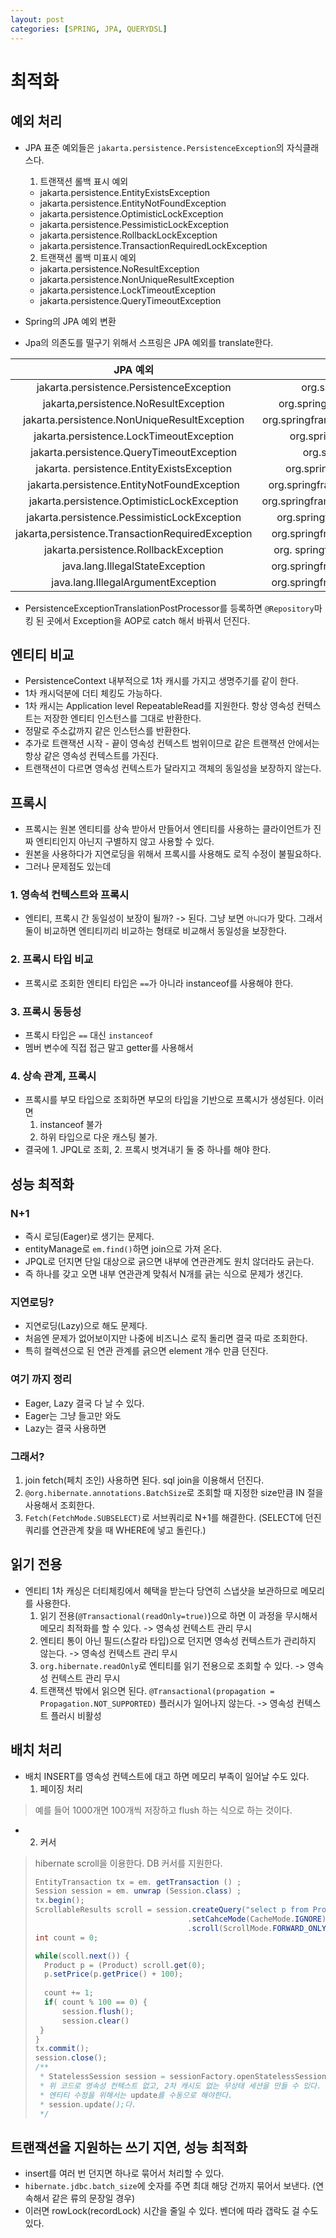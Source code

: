 ```yaml
---
layout: post
categories: [SPRING, JPA, QUERYDSL]
---
```


# 최적화
## 예외 처리 
- JPA 표준 예외들은 `jakarta.persistence.PersistenceException`의 자식클래스다.
  1. 트랜잭션 롤백 표시 예외
    - jakarta.persistence.EntityExistsException
    - jakarta.persistence.EntityNotFoundException
    - jakarta.persistence.OptimisticLockException
    - jakarta.persistence.PessimisticLockException
    - jakarta.persistence.RollbackLockException
    - jakarta.persistence.TransactionRequiredLockException
  2. 트랜잭션 롤백 미표시 예외
    - jakarta.persistence.NoResultException
    - jakarta.persistence.NonUniqueResultException
    - jakarta.persistence.LockTimeoutException
    - jakarta.persistence.QueryTimeoutException

- Spring의 JPA 예외 변환
- Jpa의 의존도를 떨구기 위해서 스프링은 JPA 예외를 translate한다.

|                      JPA 예외                      |                                                                                      스프링 변환 예외                                                                                      |
|:------------------------------------------------:|:-----------------------------------------------------------------------------------------------------------------------------------------------------------------------------------:|
|     jakarta.persistence.PersistenceException     |                                                                   org.springframework.orm.jpa. JpaSystemException                                                                   |
|      jakarta,persistence.NoResultException       |                                                               org.springframework.dao. EmptyResultDataAccessException                                                               |
|   jakarta.persistence.NonUniqueResultException   |                                                           org.springframework.dao.incorrectResultSize DataAccessException                                                           |
|     jakarta.persistence.LockTimeoutException     |                                                                 org.springframework.dao. CannotAcquireLockException                                                                 |
|    jakarta.persistence.QueryTimeoutException     |                                                                   org.springframework.dao. QueryTimeoutException                                                                    |
|    jakarta. persistence.EntityExistsException    |                                                              org.springframework,dao. DataIntegrityViolationException                                                               |
|   jakarta.persistence.EntityNotFoundException    |                                                           org.springframework.orm.jpa.JpaObjectRetrievalFailureException                                                            |
|   jakarta.persistence.OptimisticLockException    |                                                          org.springframework,orm.jpa.JpaOptimisticLockingFailureException                                                           |
|   jakarta.persistence.PessimisticLockException   |                                                             org.springframework.dao.PessimisticLockingFailureException                                                              |
| jakarta,persistence.TransactionRequiredException |                                                             org.springframework.dao.invalidDataAccessApiUsageException                                                              |
|      jakarta.persistence.RollbackException       |                                                             org. springframework.transaction.TransactionSystemException                                                             |
|         java.lang.IllegalStateException          |                                                             org.springframework.dao.InvalidDataAccessApiUsageException                                                              |
|        java.lang.IllegalArgumentException        |                                                             org.springframework,dao.InvalidDataAccessApiUsageException                                                              |

- PersistenceExceptionTranslationPostProcessor를 등록하면  `@Repository`마킹 된 곳에서 Exception을 AOP로 catch 해서 바꿔서 던진다.


## 엔티티 비교
- PersistenceContext 내부적으로 1차 캐시를 가지고 생명주기를 같이 한다.
- 1차 캐시덕분에 더티 체킹도 가능하다.
- 1차 캐시는 Application level RepeatableRead를 지원한다. 항상 영속성 컨텍스트는 저장한 엔티티 인스턴스를 그대로 반환한다.
- 정말로 주소값까지 같은 인스턴스를 반환한다.
- 추가로 트랜잭션 시작 - 끝이 영속성 컨텍스트 범위이므로 같은 트랜잭션 안에서는 항상 같은 영속성 컨텍스트를 가진다.
- 트랜잭션이 다르면 영속성 컨텍스트가 달라지고 객체의 동일성을 보장하지 않는다.

## 프록시
- 프록시는 원본 엔티티를 상속 받아서 만들어서 엔티티를 사용하는 클라이언트가 진짜 엔티티인지 아닌지 구별하지 않고 사용할 수 있다.
- 원본을 사용하다가 지연로딩을 위해서 프록시를 사용해도 로직 수정이 불필요하다.
- 그러나 문제점도 있는데

### 1. 영속석 컨텍스트와 프록시
- 엔티티, 프록시 간 동일성이 보장이 될까? -> 된다. 그냥 보면 `아니다`가 맞다. 그래서 둘이 비교하면 엔티티끼리 비교하는 형태로 비교해서 동일성을 보장한다.

### 2. 프록시 타입 비교
- 프록시로 조회한 엔티티 타입은 `==`가 아니라 instanceof를 사용해야 한다. 

### 3. 프록시 동등성
- 프록시 타입은 `==` 대신 `instanceof`
- 멤버 변수에 직접 접근 말고 getter를 사용해서

### 4. 상속 관계, 프록시
- 프록시를 부모 타입으로 조회하면 부모의 타입을 기반으로 프록시가 생성된다. 이러면
  1. instanceof 불가
  2. 하위 타입으로 다운 캐스팅 불가.
- 결국에 1. JPQL로 조회, 2. 프록시 벗겨내기 둘 중 하나를 해야 한다.


## 성능 최적화

### N+1
- 즉시 로딩(Eager)로 생기는 문제다.
- entityManage로 `em.find()`하면 join으로 가져 온다.
- JPQL로 던지면 단일 대상으로 긁으면 내부에 연관관계도 원치 않더라도 긁는다. 
- 즉 하나를 갖고 오면 내부 연관관계 맞춰서 N개를 긁는 식으로 문제가 생긴다.

### 지연로딩?
- 지연로딩(Lazy)으로 해도 문제다.
- 처음엔 문제가 없어보이지만 나중에 비즈니스 로직 돌리면 결국 따로 조회한다.
- 특히 컬렉션으로 된 연관 관계를 긁으면 element 개수 만큼 던진다.


### 여기 까지 정리
- Eager, Lazy 결국 다 날 수 있다.
- Eager는 그냥 들고만 와도
- Lazy는 결국 사용하면


### 그래서?
1.  join fetch(페치 조인) 사용하면 된다. sql join을 이용해서 던진다.
2. `@org.hibernate.annotations.BatchSize`로 조회할 때 지정한 size만큼 IN 절을 사용해서 조회한다.
3. `Fetch(FetchMode.SUBSELECT)`로 서브쿼리로 N+1를 해결한다. (SELECT에 던진 쿼리를 연관관계 찾을 때 WHERE에 넣고 돌린다.)

## 읽기 전용
- 엔티티 1차 캐싱은 더티체킹에서 혜택을 받는다 당연히 스냅샷을 보관하므로 메모리를 사용한다.
  1. 읽기 전용(`@Transactional(readOnly=true)`)으로 하면 이 과정을 무시해서 메모리 최적화를 할 수 있다.  -> 영속성 컨텍스트 관리 무시
  2. 엔티티 통이 아닌 필드(스칼라 타입)으로 던지면 영속성 컨텍스트가 관리하지 않는다. -> 영속성 컨텍스트 관리 무시 
  3. `org.hibernate.readOnly`로 엔티티를 읽기 전용으로 조회할 수 있다. -> 영속성 컨텍스트 관리 무시 
  4. 트랜잭션 밖에서 읽으면 된다. `@Transactional(propagation = Propagation.NOT_SUPPORTED)` 플러시가 일어나지 않는다. -> 영속성 컨텍스트 플러시 비활성


## 배치 처리
-  배치  INSERT를 영속성 컨텍스트에 대고 하면 메모리 부족이 일어날 수도 있다.
   1. 페이징 처리
> 예를 들어 1000개면 100개씩 저장하고 flush 하는 식으로 하는 것이다.
- 
   2. 커서
> hibernate scroll을 이용한다. DB 커서를 지원한다. 
> ```java
> EntityTransaction tx = em. getTransaction () ;
> Session session = em. unwrap (Session.class) ;
> tx.begin();
> ScrollableResults scroll = session.createQuery("select p from Product p")
>                                   .setCahceMode(CacheMode.IGNORE)
>                                   .scroll(ScrollMode.FORWARD_ONLY);
> int count = 0;
> 
> while(scoll.next()) {
>   Product p = (Product) scroll.get(0);
>   p.setPrice(p.getPrice() + 100);
>   
>   count += 1; 
>   if( count % 100 == 0) {
>       session.flush();
>       session.clear()
>  }
> }
> tx.commit();
> session.close();
> /**
>  * StatelessSession session = sessionFactory.openStatelessSession ();
>  * 위 코드로 영속성 컨텍스트 없고, 2차 캐시도 없는 무상태 세션을 만들 수 있다.
>  * 엔티티 수정을 위해서는 update를 수동으로 해야한다.
>  * session.update();다.
>  */
>```


## 트랜잭션을 지원하는 쓰기 지연, 성능 최적화
- insert를 여러 번 던지면 하나로 묶어서 처리할 수 있다.
- `hibernate.jdbc.batch_size`에 숫자를 주면 최대 해당 건까지 묶어서 보낸다. (연속해서 같은 류의 문장일 경우)
- 이러면 rowLock(recordLock) 시간을 줄일 수 있다. 벤더에 따라 갭락도 걸 수도 있다. 